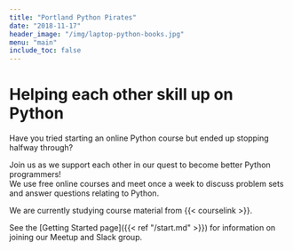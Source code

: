 ```yaml
---
title: "Portland Python Pirates"
date: "2018-11-17"
header_image: "/img/laptop-python-books.jpg"
menu: "main"
include_toc: false
---
```


# Helping each other skill up on Python
Have you tried starting an online Python course but ended up stopping halfway through? 

Join us as we support each other in our quest to become better Python programmers!  
We use free online courses and meet once a week to discuss problem sets and answer questions relating to Python.

We are currently studying course material from {{< courselink >}}.

See the [Getting Started page]({{< ref "/start.md" >}}) for information on joining our Meetup and Slack group.
